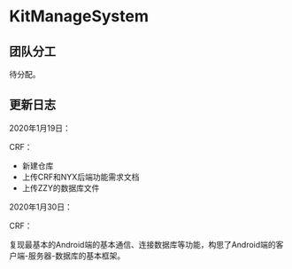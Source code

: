 # KitManageSystem

## 团队分工

待分配。



## 更新日志

2020年1月19日：

CRF：

* 新建仓库
* 上传CRF和NYX后端功能需求文档
* 上传ZZY的数据库文件



2020年1月30日：

CRF：

复现最基本的Android端的基本通信、连接数据库等功能，构思了Android端的客户端-服务器-数据库的基本框架。



